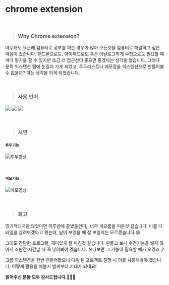 <br>

# chrome extension
<br>

> ### **Why Chrome extension?**
> 

아무래도 요근래 컴퓨터로 공부를 하는 경우가 많아 모든것을 컴퓨터로 해결하고 싶은 마음이 컸습니다. 핸드폰으로도, 아이패드로도 혹은 아날로그하게 수첩으로도 필요할 때마다 필기를 할 수 있지만 조금 더 접근성이 좋으면 좋겠다는 생각을 했습니다. 그러다 문득 익스텐션 탭에 눈길이 가게 되었고, 투두리스트나 메모장을 익스텐션으로 만들어볼 수 없을까? 하는 생각을 하게 되었습니다.

<br>

> ### 사용 언어
> 

<img src="https://img.shields.io/badge/html5-E34F26?style=for-the-badge&logo=html5&logoColor=white"> <img src="https://img.shields.io/badge/css3-1572B6?style=for-the-badge&logo=css3&logoColor=white"> <img src="https://img.shields.io/badge/javascript-F7DF1E?style=for-the-badge&logo=javascript&logoColor=white">

<br>

> ### **시연**
> 

#### **`투두기능`**

![투두영상](https://user-images.githubusercontent.com/119668620/233065608-53cc8bd7-0371-49af-aec0-bf37b8feb7bb.gif)
<br>

<br>

#### **`메모기능`**

![메모영상](https://user-images.githubusercontent.com/119668620/233065592-34c5dc34-2ca4-487c-a09d-a7950654fd33.gif)

<br>

> ### **회고**
>

밍기적대지만 않았다면 하루만에 끝냈을건디,, 너무 게으름을 피운것 같습니다. 나름 디테일을 살려보겠다고 했는데, 남이 보았을 때 잘 보일지는 모르겠습니다.😅 

그래도 간단한 프로그램, 재미있게 잘 마친것 같습니다. 만들고 보니 수정기능을 넣지 않아서 조만간 시간날 때 꼭 넣어봐야 겠습니다. 쓰다보면 그 기능이 필요할 때가 오겠죠,,?

크롬 익스텐션을 한번 만들어봤으니 다음 팀 프로젝트 진행 시 이를 사용해봐야 겠습니다. 어떻게 활용을 해볼지 벌써부터 기대가 되네요!

**읽어주신 분들 모두 감사드립니다.🙇🏻‍♀️**
<br>

<br>

<br>


